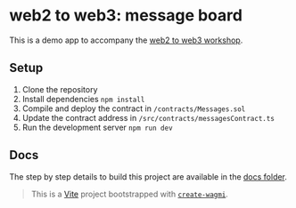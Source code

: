 # web2 to web3: message board

This is a demo app to accompany the [web2 to web3 workshop](https://docs.google.com/presentation/d/133sMSrTCR4CVUH3btZT_qWJtgqVNGUNYlurarBQLhBU/edit?usp=sharing).

## Setup

1. Clone the repository
2. Install dependencies `npm install`
3. Compile and deploy the contract in `/contracts/Messages.sol`
4. Update the contract address in `/src/contracts/messagesContract.ts`
5. Run the development server `npm run dev`

## Docs

The step by step details to build this project are available in the [docs folder](./docs/).


> This is a [Vite](https://vitejs.dev) project bootstrapped with [`create-wagmi`](https://github.com/wevm/wagmi/tree/main/packages/create-wagmi).
